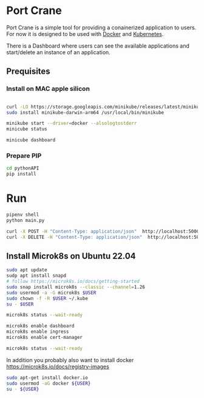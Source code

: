 # Port Crane

Port Crane is a simple tool for providing a conainerized application to users. For now it is designed to be used with [Docker](https://www.docker.com/) and [Kubernetes](https://kubernetes.io/).

There is a Dashboard where users can see the available applications and start/delete an instance of an application. 

## Prequisites


### **Install on MAC apple silicon**

``` bash

curl -LO https://storage.googleapis.com/minikube/releases/latest/minikube-darwin-arm64
sudo install minikube-darwin-arm64 /usr/local/bin/minikube

minikube start --driver=docker --alsologtostderr
minicube status

minicube dashboard

```

### **Prepare PIP**

``` bash
cd pythonAPI
pip install 
```

# Run 

```bash
pipenv shell
python main.py
```


```bash
curl -X POST -H "Content-Type: application/json"  http://localhost:5000/instances
curl -X DELETE -H "Content-Type: application/json"  http://localhost:5000/instances/instance-1
```


## Install Microk8s on Ubuntu 22.04

```bash
sudo apt update
sudp apt install snapd
# follow https://microk8s.io/docs/getting-started
sudo snap install microk8s --classic --channel=1.26
sudo usermod -a -G microk8s $USER
sudo chown -f -R $USER ~/.kube
su - $USER

microk8s status --wait-ready

microk8s enable dashboard
microk8s enable ingress
microk8s enable cert-manager

microk8s status --wait-ready
```

In addition you probably also want to install docker
https://microk8s.io/docs/registry-images

```bash
sudo apt-get install docker.io
sudo usermod -aG docker ${USER}
su - ${USER}
```